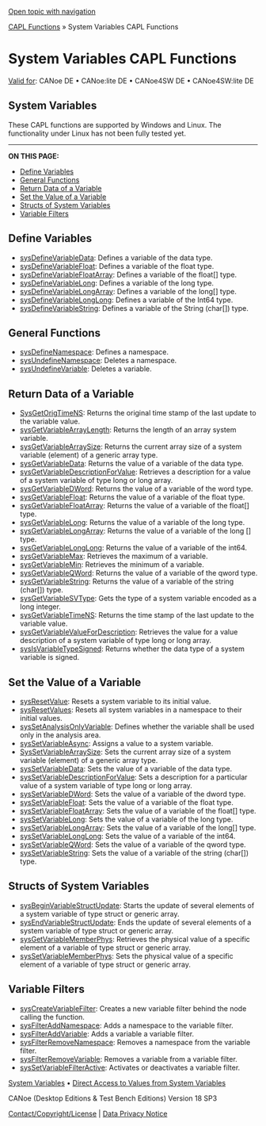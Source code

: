 [Open topic with navigation](../../../../CANoeDEFamily.htm#Topics/CAPLFunctions/SystemVariables/CAPLfunctionsSystemVariablesOverview.md)

[CAPL Functions](../CAPLfunctions.md) » System Variables CAPL Functions

# System Variables CAPL Functions

[Valid for](../../Shared/FeatureAvailability.md): CANoe DE • CANoe:lite DE • CANoe4SW DE • CANoe4SW:lite DE

## System Variables

These CAPL functions are supported by Windows and Linux. The functionality under Linux has not been fully tested yet.

---

**ON THIS PAGE:**

- [Define Variables](#FunctionsDefineVariables)
- [General Functions](#GeneralFunctions)
- [Return Data of a Variable](#FunctionsReturnValueVariable)
- [Set the Value of a Variable](#FunctionsSetValueVariable)
- [Structs of System Variables](#FunctionsValueElements)
- [Variable Filters](#FunctionsVariableFilters)

## Define Variables

- [sysDefineVariableData](Functions/CAPLfunctionSysDefineVariableData.md): Defines a variable of the data type.
- [sysDefineVariableFloat](Functions/CAPLfunctionSysDefineVariableFloat.md): Defines a variable of the float type.
- [sysDefineVariableFloatArray](Functions/CAPLfunctionSysDefineVariableFloatArray.md): Defines a variable of the float[] type.
- [sysDefineVariableLong](Functions/CAPLfunctionSysDefineVariableLong.md): Defines a variable of the long type.
- [sysDefineVariableLongArray](Functions/CAPLfunctionSysDefineVariableLongArray.md): Defines a variable of the long[] type.
- [sysDefineVariableLongLong](Functions/CAPLfunctionSysDefineVariableLongLong.md): Defines a variable of the Int64 type.
- [sysDefineVariableString](Functions/CAPLfunctionSysDefineVariableString.md): Defines a variable of the String (char[]) type.

## General Functions

- [sysDefineNamespace](Functions/CAPLfunctionSysDefineNameSpace.md): Defines a namespace.
- [sysUndefineNamespace](Functions/CAPLfunctionSysUndefineNameSpace.md): Deletes a namespace.
- [sysUndefineVariable](Functions/CAPLfunctionSysUndefineVariable.md): Deletes a variable.

## Return Data of a Variable

- [SysGetOrigTimeNS](Functions/CAPLfunctionSysGetOrigTimeNS.md): Returns the original time stamp of the last update to the variable value.
- [sysGetVariableArrayLength](Functions/CAPLfunctionSysGetVariableArrayLength.md): Returns the length of an array system variable.
- [sysGetVariableArraySize](Functions/CAPLfunctionSysGetVariableArraySize.md): Returns the current array size of a system variable (element) of a generic array type.
- [sysGetVariableData](Functions/CAPLfunctionSysGetVariableData.md): Returns the value of a variable of the data type.
- [sysGetVariableDescriptionForValue](Functions/CAPLfunctionSysGetVariableDescriptionForValue.md): Retrieves a description for a value of a system variable of type long or long array.
- [sysGetVariableDWord](Functions/CAPLfunctionSysGetVariableDWord.md): Returns the value of a variable of the word type.
- [sysGetVariableFloat](Functions/CAPLfunctionSysGetVariableFloat.md): Returns the value of a variable of the float type.
- [sysGetVariableFloatArray](Functions/CAPLfunctionSysGetVariableFloatArray.md): Returns the value of a variable of the float[] type.
- [sysGetVariableLong](Functions/CAPLfunctionSysGetVariableLong.md): Returns the value of a variable of the long type.
- [sysGetVariableLongArray](Functions/CAPLfunctionSysGetVariableLongArray.md): Returns the value of a variable of the long [] type.
- [sysGetVariableLongLong](Functions/CAPLfunctionSysGetVariableLongLong.md): Returns the value of a variable of the int64.
- [sysGetVariableMax](Functions/CAPLfunctionSysGetVariableMax.md): Retrieves the maximum of a variable.
- [sysGetVariableMin](Functions/CAPLfunctionSysGetVariableMin.md): Retrieves the minimum of a variable.
- [sysGetVariableQWord](Functions/CAPLfunctionSysGetVariableQWord.md): Returns the value of a variable of the qword type.
- [sysGetVariableString](Functions/CAPLfunctionSysGetVariableString.md): Returns the value of a variable of the string (char[]) type.
- [sysGetVariableSVType](Functions/CAPLfunctionsysGetVariableSVType.md): Gets the type of a system variable encoded as a long integer.
- [sysGetVariableTimeNS](Functions/CAPLfunctionSysGetVariableTimeNS.md): Returns the time stamp of the last update to the variable value.
- [sysGetVariableValueForDescription](Functions/CAPLfunctionSysGetVariableValueForDescription.md): Retrieves the value for a value description of a system variable of type long or long array.
- [sysIsVariableTypeSigned](Functions/CAPLfunctionSysIsVariableTypeSigned.md): Returns whether the data type of a system variable is signed.

## Set the Value of a Variable

- [sysResetValue](Functions/CAPLfunctionSysResetValue.md): Resets a system variable to its initial value.
- [sysResetValues](Functions/CAPLfunctionSysResetValues.md): Resets all system variables in a namespace to their initial values.
- [sysSetAnalysisOnlyVariable](Functions/CAPLfunctionSysSetAnalysIsOnlyVariable.md): Defines whether the variable shall be used only in the analysis area.
- [sysSetVariableAsync](Functions/CAPLfunctionSysSetVariableAsync.md): Assigns a value to a system variable.
- [SysSetVariableArraySize](Functions/CAPLfunctionSysSetVariableArraySize.md): Sets the current array size of a system variable (element) of a generic array type.
- [sysSetVariableData](Functions/CAPLfunctionSysSetVariableData.md): Sets the value of a variable of the data type.
- [sysSetVariableDescriptionForValue](Functions/CAPLfunctionSysSetVariableDescriptionForValue.md): Sets a description for a particular value of a system variable of type long or long array.
- [sysSetVariableDWord](Functions/CAPLfunctionSysSetVariableDWord.md): Sets the value of a variable of the dword type.
- [sysSetVariableFloat](Functions/CAPLfunctionSysSetVariableFloat.md): Sets the value of a variable of the float type.
- [sysSetVariableFloatArray](Functions/CAPLfunctionSysSetVariableFloatArray.md): Sets the value of a variable of the float[] type.
- [sysSetVariableLong](Functions/CAPLfunctionSysSetVariableLong.md): Sets the value of a variable of the long type.
- [sysSetVariableLongArray](Functions/CAPLfunctionSysSetVariableLongArray.md): Sets the value of a variable of the long[] type.
- [sysSetVariableLongLong](Functions/CAPLfunctionSysSetVariableLongLong.md): Sets the value of a variable of the int64.
- [sysSetVariableQWord](Functions/CAPLfunctionSysSetVariableQWord.md): Sets the value of a variable of the qword type.
- [sysSetVariableString](Functions/CAPLfunctionSysSetVariableString.md): Sets the value of a variable of the string (char[]) type.

## Structs of System Variables

- [sysBeginVariableStructUpdate](Functions/CAPLfunctionSysBeginVariableStructUpdate.md): Starts the update of several elements of a system variable of type struct or generic array.
- [sysEndVariableStructUpdate](Functions/CAPLfunctionSysEndVariableStructUpdate.md): Ends the update of several elements of a system variable of type struct or generic array.
- [sysGetVariableMemberPhys](Functions/CAPLfunctionSysGetVariableMemberPhys.md): Retrieves the physical value of a specific element of a variable of type struct or generic array.
- [sysSetVariableMemberPhys](Functions/CAPLfunctionSysSetVariableMemberPhys.md): Sets the physical value of a specific element of a variable of type struct or generic array.

## Variable Filters

- [sysCreateVariableFilter](Functions/CAPLfunctionSysCreateVariableFilter.md): Creates a new variable filter behind the node calling the function.
- [sysFilterAddNamespace](Functions/CAPLfunctionSysFilterAddNamespace.md): Adds a namespace to the variable filter.
- [sysFilterAddVariable](Functions/CAPLfunctionSysFilterAddVariable.md): Adds a variable a variable filter.
- [sysFilterRemoveNamespace](Functions/CAPLfunctionSysFilterRemoveNamespace.md): Removes a namespace from the variable filter.
- [sysFilterRemoveVariable](Functions/CAPLfunctionSysFilterRemoveVariable.md): Removes a variable from a variable filter.
- [sysSetVariableFilterActive](Functions/CAPLfunctionSysSetVariableFilterActive.md): Activates or deactivates a variable filter.

[System Variables](../../Shared/SystemVariables/SysVar.md) • [Direct Access to Values from System Variables](../../Shared/CAPL/SignalOrientedProgramming/SOPAccessSystemVariable.md)

CANoe (Desktop Editions & Test Bench Editions) Version 18 SP3

[Contact/Copyright/License](../../Shared/ContactCopyrightLicense.md) | [Data Privacy Notice](https://www.vector.com/int/en/company/get-info/privacy-policy/)
